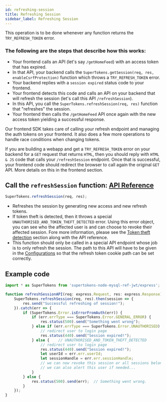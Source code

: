 ```yaml
---
id: refreshing-session
title: Refreshing Session
sidebar_label: Refreshing Session
---
```


This operation is to be done whenever any function returns the ```TRY_REFRESH_TOKEN``` error.

### The following are the steps that describe how this works:
- Your frontend calls an API (let's say ```/getHomeFeed```) with an access token that has expired.
- In that API, your backend calls the ```SuperTokens.getSession(req, res, enableCsrfProtection)``` function which throws a ```TRY_REFRESH_TOKEN``` error.
- Your backend replies with a ```session expired``` status code to your frontend.
- Your frontend detects this code and calls an API on your backend that will refresh the session (let's call this API ```/refreshSession```).
- In this API, you call the ```SuperTokens.refreshSession(req, res)``` function that "refreshes" the session.
- Your frontend then calls the ```/getHomeFeed``` API once again with the new access token yielding a successful response.

Our frontend SDK takes care of calling your refresh endpoint and managing the auth tokens on your frontend. It also does a few more operations to handle race conditions when changing tokens.

<div class="specialNote">
If you are building a webapp and get a <code>TRY_REFRESH_TOKEN</code> error on your backend for a <code>GET</code> request that returns <code>HTML</code>, then you should reply with  <code>HTML & JS</code> code that calls your <code>/refreshSession</code> endpoint. Once that is successful, your frontend code should redirect the browser to call again the original <code>GET</code> API. More details on this in the frontend section.
</div>

## Call the ```refreshSession``` function: [API Reference](../api-reference#refreshsessionreq-res)
```js
SuperTokens.refreshSession(req, res);
```
- Refreshes the session by generating new access and new refresh tokens.
- If token theft is detected, then it throws a special ```UNAUTHORISED_AND_TOKEN_THEFT_DETECTED``` error. Using this error object, you can see who the affected user is and can choose to revoke their affected session. Fore more information, please see the [Token theft detection](../token-theft) section along with the API reference.
- <span class="highlighted-text">This function should only be called in a special API endpoint whose job is to only refresh the session.</span> The path to this API will have to be given in the [Configurations](../config) so that the refresh token cookie path can be set correctly.

<div class="divider"></div>

## Example code
```js
import * as SuperTokens from 'supertokens-node-mysql-ref-jwt/express';

function refreshSessionAPI(req: express.Request, res: express.Response) {
    SuperTokens.refreshSession(req, res).then(session => {
        res.send("Successful refreshing of session!");
    }).catch(err => {
        if (SuperTokens.Error.isErrorFromAuth(err)) {
            if (err.errType === SuperTokens.Error.GENERAL_ERROR) {
                res.status(500).send("Something went wrong");
            } else if (err.errType === SuperTokens.Error.UNAUTHORISED) {
                // redirect user to login page
                res.status(440).send("Session expired!");
            } else {    // UNAUTHORISED_AND_TOKEN_THEFT_DETECTED
                // redirect user to login page
                res.status(440).send("Session expired!");
                let userId = err.err.userId;
                let sessionHandle = err.err.sessionHandle;
                // we can now revoke this session or all sessions belonging to this user
                // we can also alert this user if needed...
            }
        } else {
            res.status(500).send(err);  // Something went wrong.
        }
    });
}
```